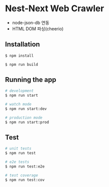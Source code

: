 # Nest-Next Web Crawler

* node-json-db 연동
* HTML DOM 파싱(cheerio)

## Installation

```bash
$ npm install

$ npm run build
```

## Running the app

```bash
# development
$ npm run start

# watch mode
$ npm run start:dev

# production mode
$ npm run start:prod
```

## Test

```bash
# unit tests
$ npm run test

# e2e tests
$ npm run test:e2e

# test coverage
$ npm run test:cov
```
